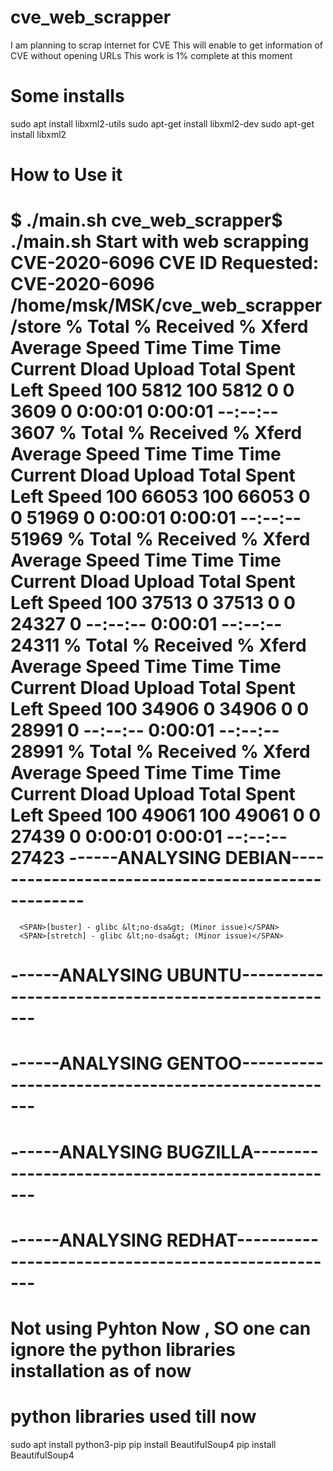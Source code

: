 # cve_web_scrapper

I am planning to scrap internet for CVE
This will enable to get information of CVE without opening URLs 
This work is 1% complete at this moment 

# Some installs
sudo apt install libxml2-utils
sudo apt-get install libxml2-dev
sudo apt-get install libxml2

# How to Use it 
$ ./main.sh 
cve_web_scrapper$ ./main.sh 
Start with web scrapping
CVE-2020-6096
CVE ID Requested:  CVE-2020-6096
/home/msk/MSK/cve_web_scrapper/store
  % Total    % Received % Xferd  Average Speed   Time    Time     Time  Current
                                 Dload  Upload   Total   Spent    Left  Speed
100  5812  100  5812    0     0   3609      0  0:00:01  0:00:01 --:--:--  3607
  % Total    % Received % Xferd  Average Speed   Time    Time     Time  Current
                                 Dload  Upload   Total   Spent    Left  Speed
100 66053  100 66053    0     0  51969      0  0:00:01  0:00:01 --:--:-- 51969
  % Total    % Received % Xferd  Average Speed   Time    Time     Time  Current
                                 Dload  Upload   Total   Spent    Left  Speed
100 37513    0 37513    0     0  24327      0 --:--:--  0:00:01 --:--:-- 24311
  % Total    % Received % Xferd  Average Speed   Time    Time     Time  Current
                                 Dload  Upload   Total   Spent    Left  Speed
100 34906    0 34906    0     0  28991      0 --:--:--  0:00:01 --:--:-- 28991
  % Total    % Received % Xferd  Average Speed   Time    Time     Time  Current
                                 Dload  Upload   Total   Spent    Left  Speed
100 49061  100 49061    0     0  27439      0  0:00:01  0:00:01 --:--:-- 27423
------ANALYSING DEBIAN---------------------------------------------------
=========================================================================
      <SPAN>[buster] - glibc &lt;no-dsa&gt; (Minor issue)</SPAN>
      <SPAN>[stretch] - glibc &lt;no-dsa&gt; (Minor issue)</SPAN>

------ANALYSING UBUNTU---------------------------------------------------
=========================================================================

------ANALYSING GENTOO---------------------------------------------------
=========================================================================

------ANALYSING BUGZILLA-------------------------------------------------
=========================================================================

------ANALYSING REDHAT---------------------------------------------------
=========================================================================


# Not using Pyhton Now , SO one can ignore the python libraries installation as of now
# python libraries used till now 

sudo apt install python3-pip
pip install BeautifulSoup4
pip install BeautifulSoup4
